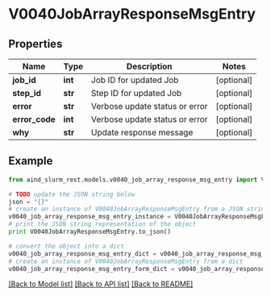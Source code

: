 # V0040JobArrayResponseMsgEntry


## Properties

Name | Type | Description | Notes
------------ | ------------- | ------------- | -------------
**job_id** | **int** | Job ID for updated Job | [optional] 
**step_id** | **str** | Step ID for updated Job | [optional] 
**error** | **str** | Verbose update status or error | [optional] 
**error_code** | **int** | Verbose update status or error | [optional] 
**why** | **str** | Update response message | [optional] 

## Example

```python
from aind_slurm_rest.models.v0040_job_array_response_msg_entry import V0040JobArrayResponseMsgEntry

# TODO update the JSON string below
json = "{}"
# create an instance of V0040JobArrayResponseMsgEntry from a JSON string
v0040_job_array_response_msg_entry_instance = V0040JobArrayResponseMsgEntry.from_json(json)
# print the JSON string representation of the object
print V0040JobArrayResponseMsgEntry.to_json()

# convert the object into a dict
v0040_job_array_response_msg_entry_dict = v0040_job_array_response_msg_entry_instance.to_dict()
# create an instance of V0040JobArrayResponseMsgEntry from a dict
v0040_job_array_response_msg_entry_form_dict = v0040_job_array_response_msg_entry.from_dict(v0040_job_array_response_msg_entry_dict)
```
[[Back to Model list]](../README.md#documentation-for-models) [[Back to API list]](../README.md#documentation-for-api-endpoints) [[Back to README]](../README.md)


